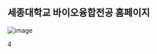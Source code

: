 ## 세종대학교 바이오융합전공 홈페이지

![image](https://github.com/user-attachments/assets/fdd66cc3-a936-440d-bac3-2ebd96c1920c)

4
